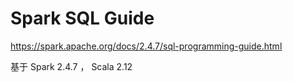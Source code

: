 # Spark SQL Guide
https://spark.apache.org/docs/2.4.7/sql-programming-guide.html

基于 Spark 2.4.7 ， Scala 2.12

